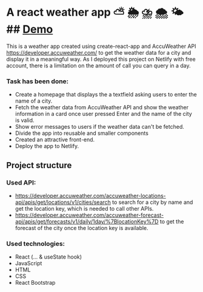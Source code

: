 # A react weather app :partly_sunny: :sun_behind_rain_cloud: :cloud_with_lightning_and_rain: :cloud_with_snow: :sun_behind_small_cloud: ## [Demo](https://the-weather-app-of-nhu.netlify.app/)

This is a weather app created using create-react-app and AccuWeather API https://developer.accuweather.com/ to get the weather data for a city and display it in a meaningful way. As I deployed this project on Netlify with free account, there is a limitation on the amount of call you can query in a day. 

### Task has been done:
- Create a homepage that displays the a textfield asking users to enter the name of a city.
- Fetch the weather data from AccuWeather API and show the weather information in a card once user pressed Enter and the name of the city is valid.
- Show error messages to users if the weather data can't be fetched.
- Divide the app into reusable and smaller components
- Created an attractive front-end.
- Deploy the app to Netlify.

## Project structure


### Used API:
- https://developer.accuweather.com/accuweather-locations-api/apis/get/locations/v1/cities/search to search for a city by name and get the location key, which is needed to call other APIs.
- https://developer.accuweather.com/accuweather-forecast-api/apis/get/forecasts/v1/daily/1day/%7BlocationKey%7D to get the forecast of the city once the location key is available.

### Used technologies:
- React (... & useState hook)
- JavaScript
- HTML
- CSS
- React Bootstrap
